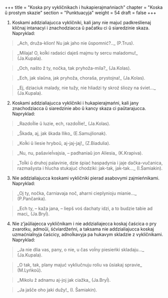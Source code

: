 +++
title = "Koska pry vykličnikach i hukapierajmańniach"
chapter = "Koska ŭ prostym skazie"
section = "Punktuacyja"
weight = 54
draft = false
+++

1. Koskami addzialiajucca vykličniki, kali jany nie majuć padkreślienaj kličnaj intanacyi i znachodziacca ŭ pačatku ci ŭ siaredzinie skaza.
<br>Napryklad:
<blockquote>_Ach, druža-klion! Nu jak jaho nie ŭspomnić?.._ (P.Trus).</blockquote>
<blockquote>_Milaja! O, koĺki radaści daješ majmu ty sercu maladomu!_ (Ja.Kupala).</blockquote>
<blockquote>_Och, našto ž ty, nočka, tak pryhoža-mila?_ (Ja.Kolas).</blockquote>
<blockquote>_Ech, jak slaŭna, jak pryhoža, choraša, prystojna!_ (Ja.Kolas).</blockquote>
<blockquote>_Ej, dziaciuk malady, nie tužy, nie hliadzi ty skroź śliozy na śviet..._ (Ja.Kupala).</blockquote>

2. Koskami addzialiajucca vykličniki i hukapierajmańni, kali jany znachodziacca ŭ siaredzinie abo ŭ kancy skaza ci paŭtarajucca.
<br>Napryklad:
<blockquote>_Razdoĺlie ŭ luzie, ech, razdoĺlie!_ (Ja.Kolas).</blockquote>
<blockquote>_Škada, aj, jak škada Iliko_ (E.Samujlionak).</blockquote>
<blockquote>_Koĺki ŭ liesie hryboŭ, aj-jaj-jaj!_ (Z.Biadulia).</blockquote>
<blockquote>_Nu, nu, pašavieĺvajsia, – padhaniaŭ jon Aliesia_ (K.Krapiva).</blockquote>
<blockquote>_Toĺki ŭ druhoj palavinie, dzie śpiać haspadynia i jaje dačka-vučanica, razmašysta i hlucha stukajuć chodziki: jak-tak, jak-tak..._ (I.Šamiakin).</blockquote>

3. Nie addzialiajucca koskami vykličniki pierad asabovymi zajmieńnikami.
<br>Napryklad:
<blockquote>_Oj ty, nočka, čarniavaja noč, aharni cieplynioju mianie..._ (P.Pančanka).</blockquote>
<blockquote>_Ech ty, – kaža jana, – liepš voś dachaty idzi, a to budzie tabie ad maci_ (Ja.Bryĺ).</blockquote>

4. Nie z’jaŭliajecca vykličnikam i nie addzialiajecca koskaj čaścica o pry zvarotku, admoŭi, śćviardžeńni, a taksama nie addzialiajucca koskaj uzmaćniaĺnyja čaścicy, adnoĺkavyja pa hukavym skladzie z vykličnikami.
<br>Napryklad:
<blockquote>_Ja nie dlia vas, pany, o nie, u čas voĺny piesieńki skladaju..._ (Ja.Kupala).</blockquote>
<blockquote>_O tak, tak, plany majuć vykliučnuju roliu va ŭsiakaj spravie_ (M.Lyńkoŭ).</blockquote>
<blockquote>_Mikolu ž adnamu aj-joj jak ciažka_ (Ja.Bryĺ).</blockquote>
<blockquote>_Ja jašče oho jaki dužy!_ (I. Šamiakin).</blockquote>
